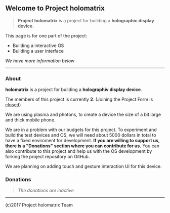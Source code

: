 ## Welcome to Project holomatrix

>**Project holomatrix** is a project for building a **holographic display device**.

This page is for one part of the project:
* Building a interactive OS
* Building a user interface

_We have more information below_

***

### About

**holomatrix** is a project for building a **holographiv display device**.

The members of this project is currently **2**. (Joining the Project Form is [closed](https://prazma.github.io/holomatrix/#About))

We are using plasma and photons, to create a device the size of a bit large and thick mobile phone.

We are in a problem with our budgets for this project. To experiment and build the test devices and OS, we will need about 5000 dollars in total to have a fixed enviroment for development. **If you are willing to support us, there is a "Donations" section where you can contribute for us.** You can also contribute to this project and help us with the OS development by forking the project repository on GitHub.

We are planning on adding touch and gesture interaction UI for this device.

### Donations

>_The donations are inactive_

***

(c)2017 Project holomatrix Team
